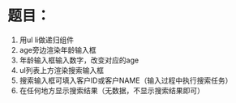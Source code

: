 # 题目：

1. 用ul li做递归组件
2. age旁边渲染年龄输入框
3. 年龄输入框输入数字，改变对应的age
4. ul列表上方渲染搜索输入框
5. 搜索输入框可填入客户ID或客户NAME（输入过程中执行搜索任务）
6. 在任何地方显示搜索结果（无数据，不显示搜索结果即可）